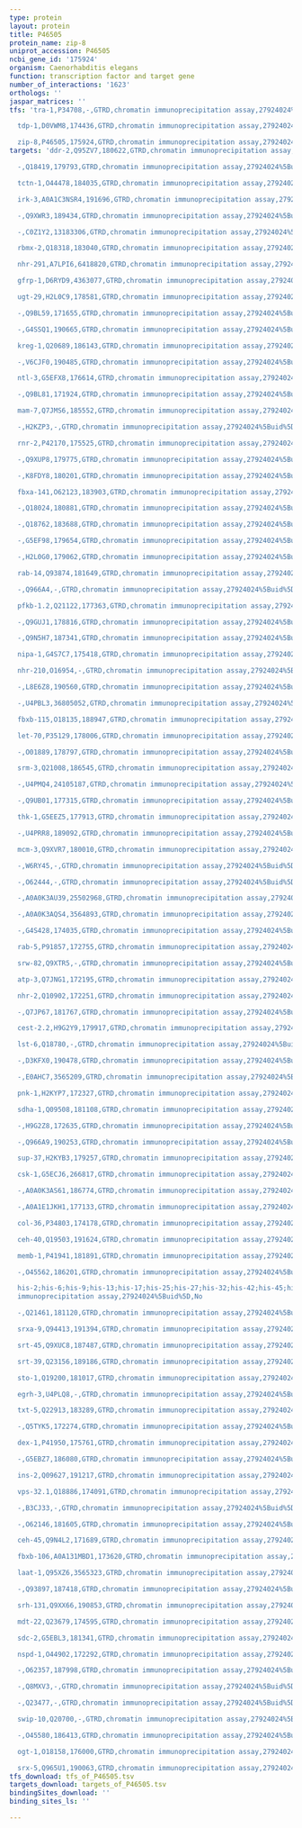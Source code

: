 ```yaml
---
type: protein
layout: protein
title: P46505
protein_name: zip-8
uniprot_accession: P46505
ncbi_gene_id: '175924'
organism: Caenorhabditis elegans
function: transcription factor and target gene
number_of_interactions: '1623'
orthologs: ''
jaspar_matrices: ''
tfs: 'tra-1,P34708,-,GTRD,chromatin immunoprecipitation assay,27924024%5Buid%5D,No

  tdp-1,D0VWM8,174436,GTRD,chromatin immunoprecipitation assay,27924024%5Buid%5D,No

  zip-8,P46505,175924,GTRD,chromatin immunoprecipitation assay,27924024%5Buid%5D,No'
targets: 'ddr-2,Q95ZV7,180622,GTRD,chromatin immunoprecipitation assay,27924024%5Buid%5D,No

  -,Q18419,179793,GTRD,chromatin immunoprecipitation assay,27924024%5Buid%5D,No

  tctn-1,O44478,184035,GTRD,chromatin immunoprecipitation assay,27924024%5Buid%5D,No

  irk-3,A0A1C3NSR4,191696,GTRD,chromatin immunoprecipitation assay,27924024%5Buid%5D,No

  -,Q9XWR3,189434,GTRD,chromatin immunoprecipitation assay,27924024%5Buid%5D,No

  -,C0Z1Y2,13183306,GTRD,chromatin immunoprecipitation assay,27924024%5Buid%5D,No

  rbmx-2,Q18318,183040,GTRD,chromatin immunoprecipitation assay,27924024%5Buid%5D,No

  nhr-291,A7LPI6,6418820,GTRD,chromatin immunoprecipitation assay,27924024%5Buid%5D,No

  gfrp-1,D6RYD9,4363077,GTRD,chromatin immunoprecipitation assay,27924024%5Buid%5D,No

  ugt-29,H2L0C9,178581,GTRD,chromatin immunoprecipitation assay,27924024%5Buid%5D,No

  -,Q9BL59,171655,GTRD,chromatin immunoprecipitation assay,27924024%5Buid%5D,No

  -,G4SSQ1,190665,GTRD,chromatin immunoprecipitation assay,27924024%5Buid%5D,No

  kreg-1,Q20689,186143,GTRD,chromatin immunoprecipitation assay,27924024%5Buid%5D,No

  -,V6CJF0,190485,GTRD,chromatin immunoprecipitation assay,27924024%5Buid%5D,No

  ntl-3,G5EFX8,176614,GTRD,chromatin immunoprecipitation assay,27924024%5Buid%5D,No

  -,Q9BL81,171924,GTRD,chromatin immunoprecipitation assay,27924024%5Buid%5D,No

  mam-7,Q7JMS6,185552,GTRD,chromatin immunoprecipitation assay,27924024%5Buid%5D,No

  -,H2KZP3,-,GTRD,chromatin immunoprecipitation assay,27924024%5Buid%5D,No

  rnr-2,P42170,175525,GTRD,chromatin immunoprecipitation assay,27924024%5Buid%5D,No

  -,Q9XUP8,179775,GTRD,chromatin immunoprecipitation assay,27924024%5Buid%5D,No

  -,K8FDY8,180201,GTRD,chromatin immunoprecipitation assay,27924024%5Buid%5D,No

  fbxa-141,O62123,183903,GTRD,chromatin immunoprecipitation assay,27924024%5Buid%5D,No

  -,Q18024,180881,GTRD,chromatin immunoprecipitation assay,27924024%5Buid%5D,No

  -,Q18762,183688,GTRD,chromatin immunoprecipitation assay,27924024%5Buid%5D,No

  -,G5EF98,179654,GTRD,chromatin immunoprecipitation assay,27924024%5Buid%5D,No

  -,H2L0G0,179062,GTRD,chromatin immunoprecipitation assay,27924024%5Buid%5D,No

  rab-14,Q93874,181649,GTRD,chromatin immunoprecipitation assay,27924024%5Buid%5D,No

  -,Q966A4,-,GTRD,chromatin immunoprecipitation assay,27924024%5Buid%5D,No

  pfkb-1.2,Q21122,177363,GTRD,chromatin immunoprecipitation assay,27924024%5Buid%5D,No

  -,Q9GUJ1,178816,GTRD,chromatin immunoprecipitation assay,27924024%5Buid%5D,No

  -,Q9N5H7,187341,GTRD,chromatin immunoprecipitation assay,27924024%5Buid%5D,No

  nipa-1,G4S7C7,175418,GTRD,chromatin immunoprecipitation assay,27924024%5Buid%5D,No

  nhr-210,O16954,-,GTRD,chromatin immunoprecipitation assay,27924024%5Buid%5D,No

  -,L8E6Z8,190560,GTRD,chromatin immunoprecipitation assay,27924024%5Buid%5D,No

  -,U4PBL3,36805052,GTRD,chromatin immunoprecipitation assay,27924024%5Buid%5D,No

  fbxb-115,O18135,188947,GTRD,chromatin immunoprecipitation assay,27924024%5Buid%5D,No

  let-70,P35129,178006,GTRD,chromatin immunoprecipitation assay,27924024%5Buid%5D,No

  -,O01889,178797,GTRD,chromatin immunoprecipitation assay,27924024%5Buid%5D,No

  srm-3,Q21008,186545,GTRD,chromatin immunoprecipitation assay,27924024%5Buid%5D,No

  -,U4PMQ4,24105187,GTRD,chromatin immunoprecipitation assay,27924024%5Buid%5D,No

  -,Q9UB01,177315,GTRD,chromatin immunoprecipitation assay,27924024%5Buid%5D,No

  thk-1,G5EEZ5,177913,GTRD,chromatin immunoprecipitation assay,27924024%5Buid%5D,No

  -,U4PRR8,189092,GTRD,chromatin immunoprecipitation assay,27924024%5Buid%5D,No

  mcm-3,Q9XVR7,180010,GTRD,chromatin immunoprecipitation assay,27924024%5Buid%5D,No

  -,W6RY45,-,GTRD,chromatin immunoprecipitation assay,27924024%5Buid%5D,No

  -,O62444,-,GTRD,chromatin immunoprecipitation assay,27924024%5Buid%5D,No

  -,A0A0K3AU39,25502968,GTRD,chromatin immunoprecipitation assay,27924024%5Buid%5D,No

  -,A0A0K3AQS4,3564893,GTRD,chromatin immunoprecipitation assay,27924024%5Buid%5D,No

  -,G4S428,174035,GTRD,chromatin immunoprecipitation assay,27924024%5Buid%5D,No

  rab-5,P91857,172755,GTRD,chromatin immunoprecipitation assay,27924024%5Buid%5D,No

  srw-82,Q9XTR5,-,GTRD,chromatin immunoprecipitation assay,27924024%5Buid%5D,No

  atp-3,Q7JNG1,172195,GTRD,chromatin immunoprecipitation assay,27924024%5Buid%5D,No

  nhr-2,Q10902,172251,GTRD,chromatin immunoprecipitation assay,27924024%5Buid%5D,No

  -,Q7JP67,181767,GTRD,chromatin immunoprecipitation assay,27924024%5Buid%5D,No

  cest-2.2,H9G2Y9,179917,GTRD,chromatin immunoprecipitation assay,27924024%5Buid%5D,No

  lst-6,Q18780,-,GTRD,chromatin immunoprecipitation assay,27924024%5Buid%5D,No

  -,D3KFX0,190478,GTRD,chromatin immunoprecipitation assay,27924024%5Buid%5D,No

  -,E0AHC7,3565209,GTRD,chromatin immunoprecipitation assay,27924024%5Buid%5D,No

  pnk-1,H2KYP7,172327,GTRD,chromatin immunoprecipitation assay,27924024%5Buid%5D,No

  sdha-1,Q09508,181108,GTRD,chromatin immunoprecipitation assay,27924024%5Buid%5D,No

  -,H9G2Z8,172635,GTRD,chromatin immunoprecipitation assay,27924024%5Buid%5D,No

  -,Q966A9,190253,GTRD,chromatin immunoprecipitation assay,27924024%5Buid%5D,No

  sup-37,H2KYB3,179257,GTRD,chromatin immunoprecipitation assay,27924024%5Buid%5D,No

  csk-1,G5ECJ6,266817,GTRD,chromatin immunoprecipitation assay,27924024%5Buid%5D,No

  -,A0A0K3AS61,186774,GTRD,chromatin immunoprecipitation assay,27924024%5Buid%5D,No

  -,A0A1E1JKH1,177133,GTRD,chromatin immunoprecipitation assay,27924024%5Buid%5D,No

  col-36,P34803,174178,GTRD,chromatin immunoprecipitation assay,27924024%5Buid%5D,No

  ceh-40,Q19503,191624,GTRD,chromatin immunoprecipitation assay,27924024%5Buid%5D,No

  memb-1,P41941,181891,GTRD,chromatin immunoprecipitation assay,27924024%5Buid%5D,No

  -,O45562,186201,GTRD,chromatin immunoprecipitation assay,27924024%5Buid%5D,No

  his-2;his-6;his-9;his-13;his-17;his-25;his-27;his-32;his-42;his-45;his-49;his-55;his-59;his-63,P08898,13221387;175030;175031;177628;180074;181821;184113;184804;186250;186325;191668;191672;191673;246024,GTRD,chromatin
  immunoprecipitation assay,27924024%5Buid%5D,No

  -,Q21461,181120,GTRD,chromatin immunoprecipitation assay,27924024%5Buid%5D,No

  srxa-9,Q94413,191394,GTRD,chromatin immunoprecipitation assay,27924024%5Buid%5D,No

  srt-45,Q9XUC8,187487,GTRD,chromatin immunoprecipitation assay,27924024%5Buid%5D,No

  srt-39,Q23156,189186,GTRD,chromatin immunoprecipitation assay,27924024%5Buid%5D,No

  sto-1,Q19200,181017,GTRD,chromatin immunoprecipitation assay,27924024%5Buid%5D,No

  egrh-3,U4PLQ8,-,GTRD,chromatin immunoprecipitation assay,27924024%5Buid%5D,No

  txt-5,Q22913,183289,GTRD,chromatin immunoprecipitation assay,27924024%5Buid%5D,No

  -,Q5TYK5,172274,GTRD,chromatin immunoprecipitation assay,27924024%5Buid%5D,No

  dex-1,P41950,175761,GTRD,chromatin immunoprecipitation assay,27924024%5Buid%5D,No

  -,G5EBZ7,186080,GTRD,chromatin immunoprecipitation assay,27924024%5Buid%5D,No

  ins-2,Q09627,191217,GTRD,chromatin immunoprecipitation assay,27924024%5Buid%5D,No

  vps-32.1,Q18886,174091,GTRD,chromatin immunoprecipitation assay,27924024%5Buid%5D,No

  -,B3CJ33,-,GTRD,chromatin immunoprecipitation assay,27924024%5Buid%5D,No

  -,O62146,181605,GTRD,chromatin immunoprecipitation assay,27924024%5Buid%5D,No

  ceh-45,Q9N4L2,171689,GTRD,chromatin immunoprecipitation assay,27924024%5Buid%5D,No

  fbxb-106,A0A131MBD1,173620,GTRD,chromatin immunoprecipitation assay,27924024%5Buid%5D,No

  laat-1,Q95XZ6,3565323,GTRD,chromatin immunoprecipitation assay,27924024%5Buid%5D,No

  -,Q93897,187418,GTRD,chromatin immunoprecipitation assay,27924024%5Buid%5D,No

  srh-131,Q9XX66,190853,GTRD,chromatin immunoprecipitation assay,27924024%5Buid%5D,No

  mdt-22,Q23679,174595,GTRD,chromatin immunoprecipitation assay,27924024%5Buid%5D,No

  sdc-2,G5EBL3,181341,GTRD,chromatin immunoprecipitation assay,27924024%5Buid%5D,No

  nspd-1,O44902,172292,GTRD,chromatin immunoprecipitation assay,27924024%5Buid%5D,No

  -,O62357,187998,GTRD,chromatin immunoprecipitation assay,27924024%5Buid%5D,No

  -,Q8MXV3,-,GTRD,chromatin immunoprecipitation assay,27924024%5Buid%5D,No

  -,Q23477,-,GTRD,chromatin immunoprecipitation assay,27924024%5Buid%5D,No

  swip-10,Q20700,-,GTRD,chromatin immunoprecipitation assay,27924024%5Buid%5D,No

  -,O45580,186413,GTRD,chromatin immunoprecipitation assay,27924024%5Buid%5D,No

  ogt-1,O18158,176000,GTRD,chromatin immunoprecipitation assay,27924024%5Buid%5D,No

  srx-5,Q965U1,190063,GTRD,chromatin immunoprecipitation assay,27924024%5Buid%5D,No'
tfs_download: tfs_of_P46505.tsv
targets_download: targets_of_P46505.tsv
bindingSites_download: ''
binding_sites_ls: ''

---
```

